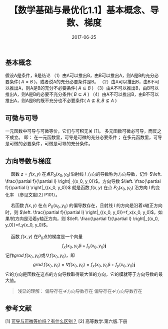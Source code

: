 ﻿---
title: 【数学基础与最优化1.1】基本概念、导数、梯度
date: 2017-06-25
tags:
categories: ["数学基础与最优化"]
mathjax: true
---


## 基本概念

假设A是条件，B是结论
（1）由A可以推出B，由B可以推出A，则A是B的充分必要条件( $A=B$ )，或者说A的充分必要条件是B。
（2）由A可以推出B，由B不可以推出A，则A是B的充分不必要条件( $A \subseteq B$ )
（3）由A不可以推出B，由B可以推出A，则A是B的必要不充分条件( $B \subseteq A$ )
（4）由A不可以推出B，由B不可以推出A，则A是B的既不充分也不必要条件( $A \not \subseteq B, B \not \subseteq A$ )
<!-- more -->

## 可微与可导
一元函数中可导与可微等价，它们与可积无关 [1]。
多元函数可微必可导，而反之不成立。
即：
在一元函数里，可导是可微的充分必要条件；
在多元函数里，可导是可微的必要条件，可微是可导的充分条件。


## 方向导数与梯度
&emsp; 函数 $z = f(x,y)$ 在点$P_0(x_0, y_0)$沿射线 $l$ 方向的导数称为方向导数，记作 $\left. \frac{\partial f}{\partial l} \right|_{(x_0, y_0)}$。方向导数 $\left. \frac{\partial f}{\partial l} \right|_{(x_0, y_0)}$ 就是函数 $f(x, y)$ 在点 $P_0(x_0, y_0)$ 沿方向 $l$ 的变化率 （参见文献[2] P101）。

&emsp; 若函数 $f(x, y)$ 在点 $P_0(x_0, y_0)$ 的偏导数存在，且射线 $l$ 的方向是沿着x轴正方向时，则 $\left. \frac{\partial f}{\partial l} \right|_{(x_0, y_0)}=f_x(x_0, y_0)$，如果$l$的方向是沿着y轴正方向，则 $\left. \frac{\partial f}{\partial l} \right|_{(x_0, y_0)}=f_y(x_0, y_0)$。
<br><br>
&emsp; 函数 $f(x, y)$ 在$P_0$点的梯度是一个向量
$$f_x(x_0, y_0) \boldsymbol{i} + f_y(x_0, y_0) \boldsymbol{j}$$ 记作$grad \; f(x_0, y_0)$或$\nabla f(x_0, y_0)$，即
$$grad \; f(x_0, y_0) = \nabla f(x_0, y_0) = f_x(x_0, y_0) \boldsymbol{i} + f_y(x_0, y_0) \boldsymbol{j}$$它的方向是函数在这点的方向导数取得最大值的方向，它的模就等于方向导数的最大值。

> 浅显的理解：
偏导存在$\nRightarrow$方向导数存在
偏导存在$\nLeftarrow$方向导数存在


## 参考文献
[1] [可导与可微等价吗？有什么区别？](https://zhidao.baidu.com/question/47402574.html)
[2] 高等数学.第六版.下册
